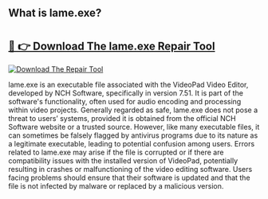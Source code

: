 ## What is lame.exe? 

# <h2><a href="https://exedetect.com/download.php?lame.exe">🔗 👉 Download The lame.exe Repair Tool</a></h2>

[![Download The Repair Tool](https://exedetect.com/download-button.jpg)](https://exedetect.com/download.php?lame.exe)

lame.exe is an executable file associated with the VideoPad Video Editor, developed by NCH Software, specifically in version 7.51. It is part of the software's functionality, often used for audio encoding and processing within video projects. Generally regarded as safe, lame.exe does not pose a threat to users’ systems, provided it is obtained from the official NCH Software website or a trusted source. However, like many executable files, it can sometimes be falsely flagged by antivirus programs due to its nature as a legitimate executable, leading to potential confusion among users. Errors related to lame.exe may arise if the file is corrupted or if there are compatibility issues with the installed version of VideoPad, potentially resulting in crashes or malfunctioning of the video editing software. Users facing problems should ensure that their software is updated and that the file is not infected by malware or replaced by a malicious version.
